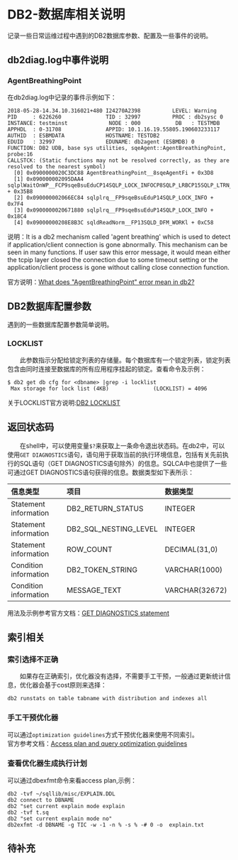# DB2-数据库相关说明
记录一些日常运维过程中遇到的DB2数据库参数、配置及一些事件的说明。
## db2diag.log中事件说明
### AgentBreathingPoint
在db2diag.log中记录的事件示例如下：
```
2018-05-28-14.34.10.316021+480 I24270A2398          LEVEL: Warning
PID     : 6226260              TID : 32997          PROC : db2sysc 0
INSTANCE: testminst             NODE : 000           DB   : TESTMDB
APPHDL  : 0-31708              APPID: 10.1.16.19.55805.190603233117
AUTHID  : ESBMDATA             HOSTNAME: TESTDB2
EDUID   : 32997                EDUNAME: db2agent (ESBMDB) 0
FUNCTION: DB2 UDB, base sys utilities, sqeAgent::AgentBreathingPoint, probe:16
CALLSTCK: (Static functions may not be resolved correctly, as they are resolved to the nearest symbol)
  [0] 0x0900000020C3DC88 AgentBreathingPoint__8sqeAgentFi + 0x3D8
  [1] 0x090000002095DAA4 sqlplWaitOnWP__FCP9sqeBsuEduCP14SQLP_LOCK_INFOCP8SQLP_LRBCP15SQLP_LTRN_CHAINCbN25 + 0x35B8
  [2] 0x090000002066EC84 sqlplrq__FP9sqeBsuEduP14SQLP_LOCK_INFO + 0x7F4
  [3] 0x0900000020671880 sqlplrq__FP9sqeBsuEduP14SQLP_LOCK_INFO + 0x18C4
  [4] 0x09000000208E8B3C sqldReadNorm__FP13SQLD_DFM_WORKl + 0xC58
```
说明：It is a db2 mechanism called 'agent breathing' which is used to detect if application/client connection is gone abnormally. This mechanism can be seen in many functions. If user saw this error message, it would mean either the tcpip layer closed the connection due to some timeout setting or the application/client process is gone without calling close connection function. 

官方说明：[What does "AgentBreathingPoint" error mean in db2?](https://www.ibm.com/support/pages/node/288823)

## DB2数据库配置参数
遇到的一些数据库配置参数简单说明。
### LOCKLIST
&#8195;&#8195;此参数指示分配给锁定列表的存储量。每个数据库有一个锁定列表，锁定列表包含由同时连接至数据库的所有应用程序挂起的锁定。查看命令及示例：
```
$ db2 get db cfg for <dbname> |grep -i locklist
 Max storage for lock list (4KB)              (LOCKLIST) = 4096
```
关于LOCKLIST官方说明:[DB2 LOCKLIST](https://www.ibm.com/support/knowledgecenter/zh/SSEPGG_11.5.0/com.ibm.db2.luw.admin.config.doc/doc/r0000267.html)

## 返回状态码
&#8195;&#8195;在shell中，可以使用变量`$?`来获取上一条命令退出状态码。在db2中，可以使用`GET DIAGNOSTICS`语句，语句用于获取当前的执行环境信息，包括有关先前执行的SQL语句（GET DIAGNOSTICS语句除外）的信息。SQLCA中也提供了一些可通过GET DIAGNOSTICS语句获得的信息。数据类型如下表所示：   

信息类型|项目|数据类型
:---|:---|:---
Statement information|DB2_RETURN_STATUS|INTEGER
Statement information|DB2_SQL_NESTING_LEVEL|INTEGER
Statement information|ROW_COUNT|DECIMAL(31,0)
Condition information|DB2_TOKEN_STRING|VARCHAR(1000)
Condition information|MESSAGE_TEXT|VARCHAR(32672) 

用法及示例参考官方文档：[GET DIAGNOSTICS statement](https://www.ibm.com/support/knowledgecenter/SSEPGG_11.5.0/com.ibm.db2.luw.sql.ref.doc/doc/r0005647.html)
## 索引相关
### 索引选择不正确
&#8195;&#8195;如果存在正确索引，优化器没有选择，不需要手工干预，一般通过更新统计信息，优化器会基于cost原则来选择：
```
db2 runstats on table tabname with distribution and indexes all
```
### 手工干预优化器
可以通过`optimization guidelines`方式干预优化器来使用不同索引。     
官方参考文档：[Access plan and query optimization guidelines](https://www.ibm.com/support/producthub/db2/docs/content/SSEPGG_11.5.0/com.ibm.db2.luw.admin.perf.doc/doc/t0024532.html)

### 查看优化器生成执行计划
可以通过dbexfmt命令来看access plan,示例：
```
db2 -tvf ~/sqllib/misc/EXPLAIN.DDL
db2 connect to DBNAME
db2 "set current explain mode explain
db2 -tvf t.sq
db2 "set current explain mode no"
db2exfmt -d DBNAME -g TIC -w -1 -n % -s % -# 0 -o  explain.txt
```
## 待补充
